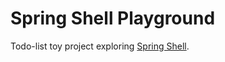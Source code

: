 # Spring Shell Playground

Todo-list toy project exploring [Spring Shell](https://spring.io/projects/spring-shell).